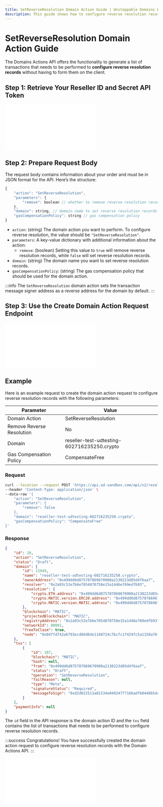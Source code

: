 ```yaml
---
title: SetReverseResolution Domain Action Guide | Unstoppable Domains Developer Portal
description: This guide shows how to configure reverse resolution records using the Domains Actions API.
---
```


# SetReverseResolution Domain Action Guide

The Domains Actions API offers the functionality to generate a list of transactions that needs to be performed to **configure reverse resolution records** without having to form them on the client.

## Step 1: Retrieve Your Reseller ID and Secret API Token

<embed src="/snippets/_reseller-id-location.md" />

## Step 2: Prepare Request Body

The request body contains information about your order and must be in JSON format for the API. Here’s the structure:

```javascript
{
    "action": "SetReverseResolution",
    "parameters": {
        "remove": boolean // whether to remove reverse resolution records
    },
    "domain": string, // domain name to set reverse resolution records
    "gasCompensationPolicy": string // gas compensation policy
}
```

* `action`: (string) The domain action you want to perform. To configure reverse resolution, the value should be `"SetReverseResolution"`.
* `parameters`: A key-value dictionary with additional information about the action:
  * `remove`: (boolean) Setting this value to `true` will remove reverse resolution records, while `false` will set reverse resolution records.
* `domain`: (string) The domain name you want to set reverse resolution records.
* `gasCompensationPolicy`: (string) The gas compensation policy that should be used for the domain action.

:::info
The `SetReverseResolution` domain action sets the transaction message signer address as a reverse address for the domain by default.
:::

## Step 3: Use the Create Domain Action Request Endpoint

<embed src="/snippets/_domain-actions-endpoint-usage.md" />

## Example

Here is an example request to create the domain action request to configure reverse resolution records with the following parameters:

| Parameter | Value |
| - | - |
| Domain Action | SetReverseResolution |
| Remove Reverse Resolution | No |
| Domain | reseller-test-udtesting-602716235250.crypto |
| Gas Compensation Policy | CompensateFree |

### Request

```bash
curl --location --request POST 'https://api.ud-sandbox.com/api/v2/resellers/{PARTNER_RESELLERID}/actions' \
--header 'Content-Type: application/json' \
--data-raw '{
    "action": "SetReverseResolution",
    "parameters": {
        "remove": false
    },
    "domain": "reseller-test-udtesting-602716235250.crypto",
    "gasCompensationPolicy": "CompensateFree"
}'
```

### Response

```json
{
    "id": 10,
    "action": "SetReverseResolution",
    "status": "Draft",
    "domain": {
        "id": 11949,
        "name": "reseller-test-udtesting-602716235250.crypto",
        "ownerAddress": "0x499dd6d875787869670900a2130223d85d4f6aa7",
        "resolver": "0x2a93c52e7b6e7054870758e15a1446e769edfb93",
        "resolution": {
            "crypto.ETH.address": "0x499dd6d875787869670900a2130223d85d4f6aa7",
            "crypto.MATIC.version.ERC20.address": "0x499dd6d875787869670900a2130223d85d4f6aa7",
            "crypto.MATIC.version.MATIC.address": "0x499dd6d875787869670900a2130223d85d4f6aa7"
        },
        "blockchain": "MATIC",
        "projectedBlockchain": "MATIC",
        "registryAddress": "0x2a93c52e7b6e7054870758e15a1446e769edfb93",
        "networkId": 80001,
        "freeToClaim": true,
        "node": "0x047fd742a6793ecd66d6de1140724c7bcfc1f429fc5a1150a76f58877105b6da"
    },
    "txs": [
        {
            "id": 107,
            "blockchain": "MATIC",
            "hash": null,
            "from": "0x499dd6d875787869670900a2130223d85d4f6aa7",
            "status": "Draft",
            "operation": "SetReverseResolution",
            "failReason": null,
            "type": "Meta",
            "signatureStatus": "Required",
            "messageToSign": "0xd2d022511a81534e04924777166adfb0440b54da944642d9ced160fc5b21a88a"
        }
    ],
    "paymentInfo": null
}
```

The `id` field in the API response is the domain action ID and the `txs` field contains the list of transactions that needs to be performed to configure reverse resolution records.

:::success Congratulations!
You have successfully created the domain action request to configure reverse resolution records with the Domain Actions API.
:::

<embed src="/snippets/_discord.md" />
